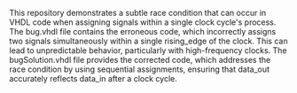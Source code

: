This repository demonstrates a subtle race condition that can occur in VHDL code when assigning signals within a single clock cycle's process. The bug.vhdl file contains the erroneous code, which incorrectly assigns two signals simultaneously within a single rising_edge of the clock. This can lead to unpredictable behavior, particularly with high-frequency clocks. The bugSolution.vhdl file provides the corrected code, which addresses the race condition by using sequential assignments, ensuring that data_out accurately reflects data_in after a clock cycle.